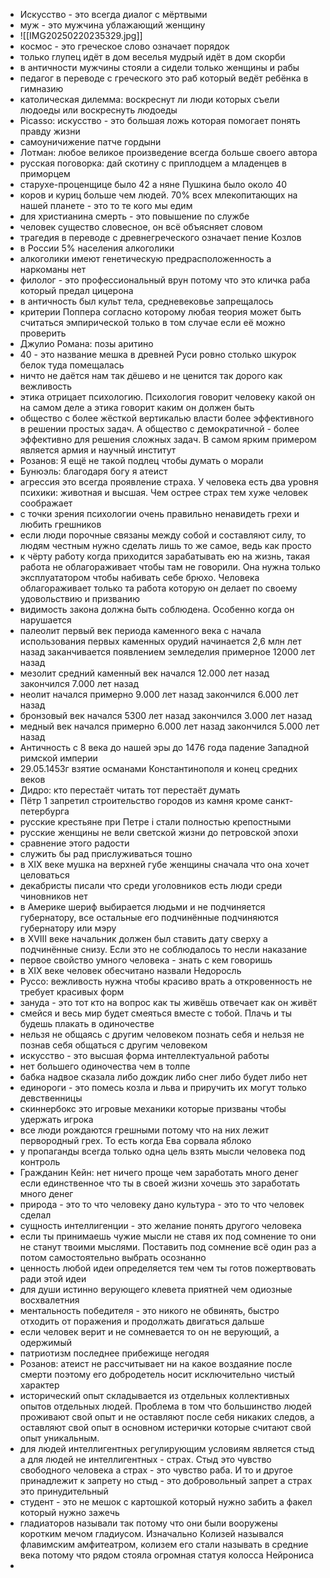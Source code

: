 - Искусство - это всегда диалог с мёртвыми 
- муж - это мужчина ублажающий женщину 
- ![[IMG20250220235329.jpg]]
- космос - это греческое слово означает порядок
- только глупец идёт в дом веселья мудрый идёт в дом скорби 
- в античности мужчины стояли а сидели только женщины и рабы 
- педагог в переводе с греческого это раб который ведёт ребёнка в гимназию
- католическая дилемма: воскреснут ли люди которых съели людоеды или воскреснуть людоеды
- Picasso: искусство - это большая ложь которая помогает понять правду жизни 
- самоуничижение патче гордыни 
- Лотман: любое великое произведение всегда больше своего автора
- русская поговорка: дай скотину с приплодцем а младенцев в приморцем
- старухе-проценщице было 42 а няне Пушкина было около 40 
- коров и куриц больше чем людей. 70% всех млекопитающих на нашей планете - это то те кого мы едим
- для христианина смерть - это повышение по службе 
- человек существо словесное, он всё объясняет словом 
- трагедия в переводе с древнегреческого означает пение Козлов 
- в России 5% населения алкоголики 
- алкоголики имеют генетическую предрасположенность  а наркоманы нет
- филолог - это профессиональный врун потому что это кличка раба который предал цицерона 
- в античность был культ тела, средневековье запрещалось
- критерии Поппера согласно которому любая теория может быть считаться эмпирической только в том случае если её можно проверить 
- Джулио Романа: позы аритино
- 40 - это название мешка в древней Руси ровно столько шкурок белок туда помещалась
- ничто не даётся нам так дёшево и не ценится так дорого как вежливость
- этика отрицает психологию. Психология говорит человеку какой он на самом деле а этика говорит каким он должен быть
- общество с более жёсткой вертикалью власти более эффективного в решении простых задач. А общество с демократичной - более эффективно для решения сложных задач. В самом ярким примером является армия и научный институт
- Розанов: Я ещё не такой подлец чтобы думать о морали
- Бунюэль: благодаря богу я атеист 
- агрессия это всегда проявление страха. У человека есть два уровня психики: животная и высшая. Чем острее страх тем хуже человек соображает 
- с точки зрения психологии очень правильно ненавидеть грехи и любить грешников
- если люди порочные связаны между собой и составляют силу, то людям честным нужно сделать лишь то же самое, ведь как просто
- к чёрту работу когда приходится зарабатывать ею на жизнь, такая работа не облагораживает чтобы там не говорили. Она нужна только эксплуататором чтобы набивать себе брюхо. Человека облагораживает только та работа которую он делает по своему удовольствию и призванию
- видимость закона должна быть соблюдена. Особенно когда он нарушается
- палеолит первый век периода каменного века с начала использования первых каменных орудий начинается 2,6 млн лет назад заканчивается появлением земледелия примерное 12000 лет назад
- мезолит средний каменный век начался 12.000 лет назад закончился 7.000 лет назад 
- неолит начался примерно 9.000 лет назад закончился 6.000 лет назад 
- бронзовый век начался 5300 лет назад закончился 3.000 лет назад
- медный век начался примерно 6.000 лет назад закончился 5.000 лет назад
- Античность с 8 века до нашей эры до 1476 года падение Западной римской империи
- 29.05.1453г взятие османами Константинополя и конец средних веков
- Дидро: кто перестаёт читать тот перестаёт думать
- Пётр 1 запретил строительство городов из камня кроме санкт-петербурга
- русские крестьяне при Петре i стали полностью крепостными 
- русские женщины не вели светской жизни до петровской эпохи 
- сравнение этого радости 
- служить бы рад прислуживаться тошно 
- в XIX веке мушка на верхней губе женщины сначала что она хочет целоваться 
- декабристы писали что среди уголовников есть люди среди чиновников нет
- в Америке шериф выбирается людьми и не подчиняется губернатору, все остальные его подчинённые подчиняются губернатору или мэру
- в XVIII веке начальник должен был ставить дату сверху а подчинённые снизу. Если это не соблюдалось то несли наказание
- первое свойство умного человека - знать с кем говоришь
- в XIX веке человек обесчитано назвали Недоросль 
- Руссо: вежливость нужна чтобы красиво врать а откровенность не требует красивых форм
- зануда - это тот кто на вопрос как ты живёшь отвечает как он живёт 
- смейся и весь мир будет смеяться вместе с тобой. Плачь и ты будешь плакать в одиночестве
- нельзя не общаясь с другим человеком познать себя и нельзя не познав себя общаться с другим человеком 
- искусство - это высшая форма интеллектуальной работы 
- нет большего одиночества чем в толпе 
- бабка надвое сказала либо дождик либо снег либо будет либо нет 
- единороги - это помесь козла и льва и приручить их могут только девственницы 
- скиннербокс это игровые механики которые призваны чтобы удержать игрока 
- все люди рождаются грешными потому что на них лежит первородный грех. То есть когда Ева сорвала яблоко
- у пропаганды всегда только одна цель взять мысли человека под контроль
- Гражданин Кейн: нет ничего проще чем заработать  много денег если единственное что ты в своей жизни хочешь это заработать много денег
- природа - это то что человеку дано культура - это то что человек сделал 
- сущность интеллигенции - это желание понять другого человека 
- если ты принимаешь чужие мысли не ставя их под сомнение то они не станут твоими мыслями. Поставить под сомнение всё один раз а потом самостоятельно выбрать осознанно 
- ценность любой идеи определяется тем чем ты готов пожертвовать ради этой идеи 
- для души истинно верующего клевета приятней чем одиозные восхвалетния
- ментальность победителя - это никого не обвинять, быстро отходить от поражения и продолжать двигаться дальше
- если человек верит и не сомневается то он не верующий, а одержимый 
- патриотизм последнее прибежище негодяя 
- Розанов: атеист не рассчитывает ни на какое воздаяние после смерти поэтому его добродетель носит исключительно чистый характер
- исторический опыт складывается из отдельных коллективных опытов отдельных людей. Проблема в том что большинство людей проживают свой опыт и не оставляют после себя никаких следов, а оставляют свой опыт в основном истерички которые считают свой опыт уникальным.
- для людей интеллигентных регулирующим условиям является стыд а для людей не интеллигентных - страх. Стыд это чувство свободного человека а страх - это чувство раба. И то и другое принадлежит к запрету но стыд - это добровольный запрет а страх это принудительный
- студент - это не мешок с картошкой который нужно забить а факел который нужно зажечь
- гладиаторов называли так потому что они были вооружены коротким мечом гладиусом. Изначально Колизей назывался флавимским амфитеатром, колизем его стали называть в средние века потому что рядом стояла огромная  статуя колосса Нейрониса
- 